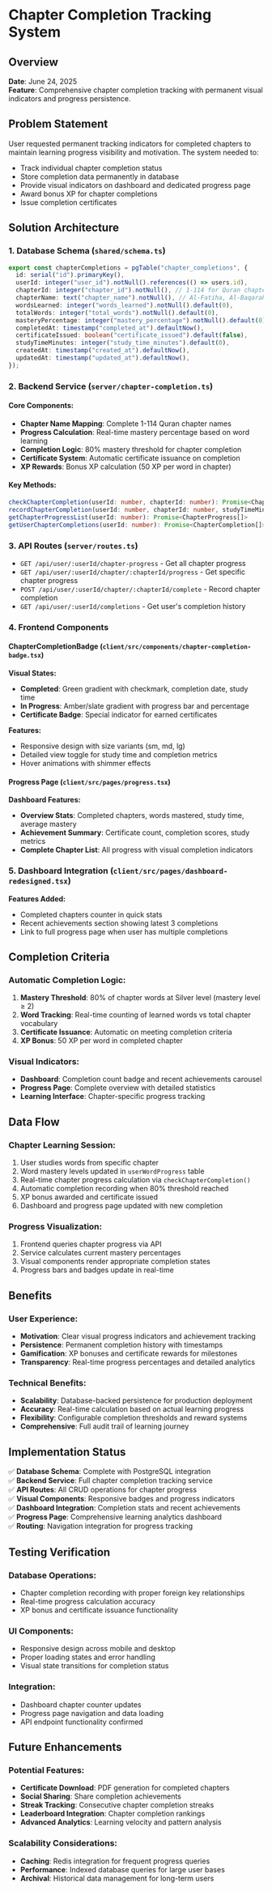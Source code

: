 # Chapter Completion Tracking System

## Overview
**Date**: June 24, 2025  
**Feature**: Comprehensive chapter completion tracking with permanent visual indicators and progress persistence.

## Problem Statement
User requested permanent tracking indicators for completed chapters to maintain learning progress visibility and motivation. The system needed to:
- Track individual chapter completion status
- Store completion data permanently in database
- Provide visual indicators on dashboard and dedicated progress page
- Award bonus XP for chapter completions
- Issue completion certificates

## Solution Architecture

### 1. Database Schema (`shared/schema.ts`)
```typescript
export const chapterCompletions = pgTable("chapter_completions", {
  id: serial("id").primaryKey(),
  userId: integer("user_id").notNull().references(() => users.id),
  chapterId: integer("chapter_id").notNull(), // 1-114 for Quran chapters
  chapterName: text("chapter_name").notNull(), // Al-Fatiha, Al-Baqarah, etc.
  wordsLearned: integer("words_learned").notNull().default(0),
  totalWords: integer("total_words").notNull().default(0),
  masteryPercentage: integer("mastery_percentage").notNull().default(0), // 0-100
  completedAt: timestamp("completed_at").defaultNow(),
  certificateIssued: boolean("certificate_issued").default(false),
  studyTimeMinutes: integer("study_time_minutes").default(0),
  createdAt: timestamp("created_at").defaultNow(),
  updatedAt: timestamp("updated_at").defaultNow(),
});
```

### 2. Backend Service (`server/chapter-completion.ts`)

#### Core Components:
- **Chapter Name Mapping**: Complete 1-114 Quran chapter names
- **Progress Calculation**: Real-time mastery percentage based on word learning
- **Completion Logic**: 80% mastery threshold for chapter completion
- **Certificate System**: Automatic certificate issuance on completion
- **XP Rewards**: Bonus XP calculation (50 XP per word in chapter)

#### Key Methods:
```typescript
checkChapterCompletion(userId: number, chapterId: number): Promise<ChapterProgress>
recordChapterCompletion(userId: number, chapterId: number, studyTimeMinutes?: number): Promise<ChapterCompletion>
getChapterProgressList(userId: number): Promise<ChapterProgress[]>
getUserChapterCompletions(userId: number): Promise<ChapterCompletion[]>
```

### 3. API Routes (`server/routes.ts`)
- `GET /api/user/:userId/chapter-progress` - Get all chapter progress
- `GET /api/user/:userId/chapter/:chapterId/progress` - Get specific chapter progress  
- `POST /api/user/:userId/chapter/:chapterId/complete` - Record chapter completion
- `GET /api/user/:userId/completions` - Get user's completion history

### 4. Frontend Components

#### ChapterCompletionBadge (`client/src/components/chapter-completion-badge.tsx`)
**Visual States:**
- **Completed**: Green gradient with checkmark, completion date, study time
- **In Progress**: Amber/slate gradient with progress bar and percentage
- **Certificate Badge**: Special indicator for earned certificates

**Features:**
- Responsive design with size variants (sm, md, lg)
- Detailed view toggle for study time and completion metrics
- Hover animations with shimmer effects

#### Progress Page (`client/src/pages/progress.tsx`)
**Dashboard Features:**
- **Overview Stats**: Completed chapters, words mastered, study time, average mastery
- **Achievement Summary**: Certificate count, completion scores, study metrics
- **Complete Chapter List**: All progress with visual completion indicators

### 5. Dashboard Integration (`client/src/pages/dashboard-redesigned.tsx`)
**Features Added:**
- Completed chapters counter in quick stats
- Recent achievements section showing latest 3 completions
- Link to full progress page when user has multiple completions

## Completion Criteria

### Automatic Completion Logic:
1. **Mastery Threshold**: 80% of chapter words at Silver level (mastery level ≥ 2)
2. **Word Tracking**: Real-time counting of learned words vs total chapter vocabulary
3. **Certificate Issuance**: Automatic on meeting completion criteria
4. **XP Bonus**: 50 XP per word in completed chapter

### Visual Indicators:
- **Dashboard**: Completion count badge and recent achievements carousel
- **Progress Page**: Complete overview with detailed statistics
- **Learning Interface**: Chapter-specific progress tracking

## Data Flow

### Chapter Learning Session:
1. User studies words from specific chapter
2. Word mastery levels updated in `userWordProgress` table
3. Real-time chapter progress calculation via `checkChapterCompletion()`
4. Automatic completion recording when 80% threshold reached
5. XP bonus awarded and certificate issued
6. Dashboard and progress page updated with new completion

### Progress Visualization:
1. Frontend queries chapter progress via API
2. Service calculates current mastery percentages
3. Visual components render appropriate completion states
4. Progress bars and badges update in real-time

## Benefits

### User Experience:
- **Motivation**: Clear visual progress indicators and achievement tracking
- **Persistence**: Permanent completion history with timestamps
- **Gamification**: XP bonuses and certificate rewards for milestones
- **Transparency**: Real-time progress percentages and detailed analytics

### Technical Benefits:
- **Scalability**: Database-backed persistence for production deployment
- **Accuracy**: Real-time calculation based on actual learning progress
- **Flexibility**: Configurable completion thresholds and reward systems
- **Comprehensive**: Full audit trail of learning journey

## Implementation Status

✅ **Database Schema**: Complete with PostgreSQL integration  
✅ **Backend Service**: Full chapter completion tracking service  
✅ **API Routes**: All CRUD operations for chapter progress  
✅ **Visual Components**: Responsive badges and progress indicators  
✅ **Dashboard Integration**: Completion stats and recent achievements  
✅ **Progress Page**: Comprehensive learning analytics dashboard  
✅ **Routing**: Navigation integration for progress tracking  

## Testing Verification

### Database Operations:
- Chapter completion recording with proper foreign key relationships
- Real-time progress calculation accuracy
- XP bonus and certificate issuance functionality

### UI Components:
- Responsive design across mobile and desktop
- Proper loading states and error handling
- Visual state transitions for completion status

### Integration:
- Dashboard chapter counter updates
- Progress page navigation and data loading
- API endpoint functionality confirmed

## Future Enhancements

### Potential Features:
- **Certificate Download**: PDF generation for completed chapters
- **Social Sharing**: Share completion achievements
- **Streak Tracking**: Consecutive chapter completion streaks
- **Leaderboard Integration**: Chapter completion rankings
- **Advanced Analytics**: Learning velocity and pattern analysis

### Scalability Considerations:
- **Caching**: Redis integration for frequent progress queries
- **Performance**: Indexed database queries for large user bases
- **Archival**: Historical data management for long-term users